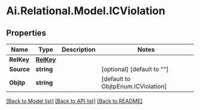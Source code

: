 
# Ai.Relational.Model.ICViolation

## Properties

Name | Type | Description | Notes
------------ | ------------- | ------------- | -------------
**RelKey** | [**RelKey**](RelKey.md) |  | 
**Source** | **string** |  | [optional] [default to ""]
**Objtp** | **string** |  | [default to ObjtpEnum.ICViolation]

[[Back to Model list]](../README.md#documentation-for-models)
[[Back to API list]](../README.md#documentation-for-api-endpoints)
[[Back to README]](../README.md)

